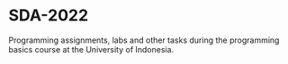 # SDA-2022
Programming assignments, labs and other tasks during the programming basics course at the University of Indonesia.
